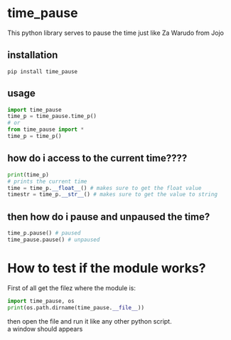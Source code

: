 # time_pause

This python library serves to pause the time just like Za Warudo from Jojo

## installation

```pip install time_pause```

## usage
```python
import time_pause
time_p = time_pause.time_p()
# or
from time_pause import *
time_p = time_p()
```

## how do i access to the current time????

```python
print(time_p)
# prints the current time
time = time_p.__float__() # makes sure to get the float value
timestr = time_p.__str__() # makes sure to get the value to string
```

## then how do i pause and unpaused the time?

```python
time_p.pause() # paused
time_pause.pause() # unpaused
```
# How to test if the module works?

First of all get the filez where the module is:
```python
import time_pause, os
print(os.path.dirname(time_pause.__file__))
```
then open the file and run it like any other python script.<br/> a window should appears

